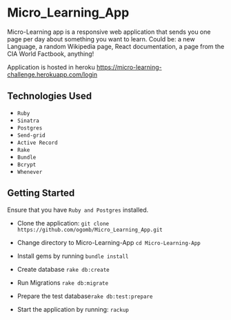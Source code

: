 # Micro_Learning_App
Micro-Learning app is a responsive web application that sends you one page per day about something you want to learn. Could be: a new Language, a random Wikipedia page, React documentation, a page from the CIA World Factbook, anything!

Application is hosted in heroku https://micro-learning-challenge.herokuapp.com/login

## Technologies Used
- `Ruby`
- `Sinatra`
- `Postgres`
- `Send-grid`
- `Active Record`
- `Rake`
- `Bundle`
- `Bcrypt`
- `Whenever`

## Getting Started
Ensure that you have `Ruby and Postgres` installed.

- Clone the application:
      `git clone https://github.com/ogomb/Micro_Learning_App.git`
      
- Change directory to Micro-Learning-App  `cd Micro-Learning-App`

- Install gems by running   `bundle install`

- Create database  `rake db:create`

- Run Migrations   `rake db:migrate`

- Prepare the test database`rake db:test:prepare`

- Start the application by running: `rackup`
